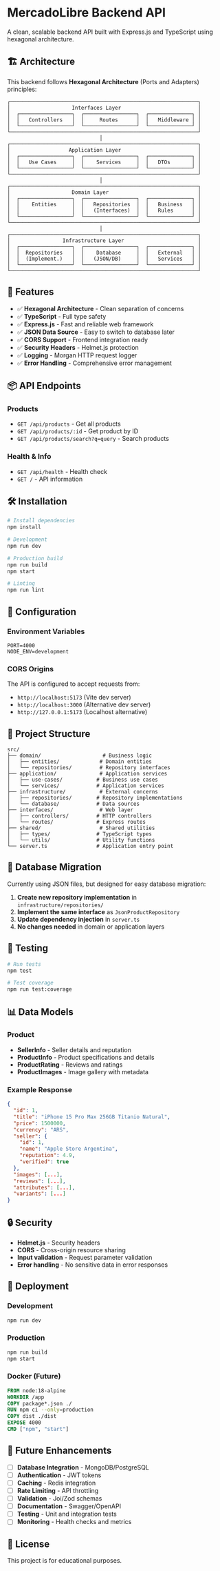 # MercadoLibre Backend API

A clean, scalable backend API built with Express.js and TypeScript using hexagonal architecture.

## 🏗️ Architecture

This backend follows **Hexagonal Architecture** (Ports and Adapters) principles:

```
┌─────────────────────────────────────────────────────────────┐
│                    Interfaces Layer                         │
│  ┌─────────────────┐  ┌─────────────────┐  ┌──────────────┐ │
│  │   Controllers   │  │     Routes      │  │   Middleware │ │
│  └─────────────────┘  └─────────────────┘  └──────────────┘ │
└─────────────────────────────────────────────────────────────┘
                              │
┌─────────────────────────────────────────────────────────────┐
│                   Application Layer                         │
│  ┌─────────────────┐  ┌─────────────────┐  ┌──────────────┐ │
│  │   Use Cases     │  │    Services     │  │   DTOs       │ │
│  └─────────────────┘  └─────────────────┘  └──────────────┘ │
└─────────────────────────────────────────────────────────────┘
                              │
┌─────────────────────────────────────────────────────────────┐
│                    Domain Layer                             │
│  ┌─────────────────┐  ┌─────────────────┐  ┌──────────────┐ │
│  │    Entities     │  │   Repositories  │  │   Business   │ │
│  │                 │  │   (Interfaces)  │  │   Rules      │ │
│  └─────────────────┘  └─────────────────┘  └──────────────┘ │
└─────────────────────────────────────────────────────────────┘
                              │
┌─────────────────────────────────────────────────────────────┐
│                 Infrastructure Layer                        │
│  ┌─────────────────┐  ┌─────────────────┐  ┌──────────────┐ │
│  │  Repositories   │  │    Database     │  │   External   │ │
│  │  (Implement.)   │  │   (JSON/DB)     │  │   Services   │ │
│  └─────────────────┘  └─────────────────┘  └──────────────┘ │
└─────────────────────────────────────────────────────────────┘
```

## 🚀 Features

- ✅ **Hexagonal Architecture** - Clean separation of concerns
- ✅ **TypeScript** - Full type safety
- ✅ **Express.js** - Fast and reliable web framework
- ✅ **JSON Data Source** - Easy to switch to database later
- ✅ **CORS Support** - Frontend integration ready
- ✅ **Security Headers** - Helmet.js protection
- ✅ **Logging** - Morgan HTTP request logger
- ✅ **Error Handling** - Comprehensive error management

## 📦 API Endpoints

### Products
- `GET /api/products` - Get all products
- `GET /api/products/:id` - Get product by ID
- `GET /api/products/search?q=query` - Search products

### Health & Info
- `GET /api/health` - Health check
- `GET /` - API information

## 🛠️ Installation

```bash
# Install dependencies
npm install

# Development
npm run dev

# Production build
npm run build
npm start

# Linting
npm run lint
```

## 🔧 Configuration

### Environment Variables
```env
PORT=4000
NODE_ENV=development
```

### CORS Origins
The API is configured to accept requests from:
- `http://localhost:5173` (Vite dev server)
- `http://localhost:3000` (Alternative dev server)
- `http://127.0.0.1:5173` (Localhost alternative)

## 📁 Project Structure

```
src/
├── domain/                    # Business logic
│   ├── entities/             # Domain entities
│   └── repositories/         # Repository interfaces
├── application/              # Application services
│   ├── use-cases/           # Business use cases
│   └── services/            # Application services
├── infrastructure/           # External concerns
│   ├── repositories/        # Repository implementations
│   └── database/            # Data sources
├── interfaces/               # Web layer
│   ├── controllers/         # HTTP controllers
│   └── routes/              # Express routes
├── shared/                   # Shared utilities
│   ├── types/               # TypeScript types
│   └── utils/               # Utility functions
└── server.ts                # Application entry point
```

## 🔄 Database Migration

Currently using JSON files, but designed for easy database migration:

1. **Create new repository implementation** in `infrastructure/repositories/`
2. **Implement the same interface** as `JsonProductRepository`
3. **Update dependency injection** in `server.ts`
4. **No changes needed** in domain or application layers

## 🧪 Testing

```bash
# Run tests
npm test

# Test coverage
npm run test:coverage
```

## 📊 Data Models

### Product
- **SellerInfo** - Seller details and reputation
- **ProductInfo** - Product specifications and details
- **ProductRating** - Reviews and ratings
- **ProductImages** - Image gallery with metadata

### Example Response
```json
{
  "id": 1,
  "title": "iPhone 15 Pro Max 256GB Titanio Natural",
  "price": 1500000,
  "currency": "ARS",
  "seller": {
    "id": 1,
    "name": "Apple Store Argentina",
    "reputation": 4.9,
    "verified": true
  },
  "images": [...],
  "reviews": [...],
  "attributes": [...],
  "variants": [...]
}
```

## 🔒 Security

- **Helmet.js** - Security headers
- **CORS** - Cross-origin resource sharing
- **Input validation** - Request parameter validation
- **Error handling** - No sensitive data in error responses

## 🚀 Deployment

### Development
```bash
npm run dev
```

### Production
```bash
npm run build
npm start
```

### Docker (Future)
```dockerfile
FROM node:18-alpine
WORKDIR /app
COPY package*.json ./
RUN npm ci --only=production
COPY dist ./dist
EXPOSE 4000
CMD ["npm", "start"]
```

## 🔄 Future Enhancements

- [ ] **Database Integration** - MongoDB/PostgreSQL
- [ ] **Authentication** - JWT tokens
- [ ] **Caching** - Redis integration
- [ ] **Rate Limiting** - API throttling
- [ ] **Validation** - Joi/Zod schemas
- [ ] **Documentation** - Swagger/OpenAPI
- [ ] **Testing** - Unit and integration tests
- [ ] **Monitoring** - Health checks and metrics

## 📝 License

This project is for educational purposes. 
